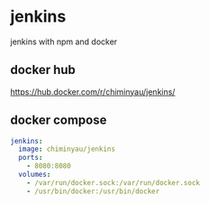 # jenkins
jenkins with npm and docker
## docker hub
https://hub.docker.com/r/chiminyau/jenkins/

## docker compose
```yaml
jenkins:
  image: chiminyau/jenkins
  ports:
    - 8080:8080
  volumes:
    - /var/run/docker.sock:/var/run/docker.sock
    - /usr/bin/docker:/usr/bin/docker
```
